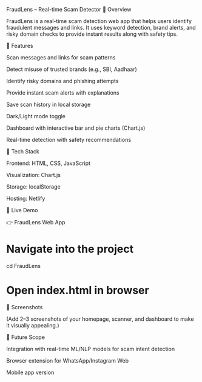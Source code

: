 FraudLens – Real-time Scam Detector
🔹 Overview

FraudLens is a real-time scam detection web app that helps users identify fraudulent messages and links. It uses keyword detection, brand alerts, and risky domain checks to provide instant results along with safety tips.

🔹 Features

Scan messages and links for scam patterns

Detect misuse of trusted brands (e.g., SBI, Aadhaar)

Identify risky domains and phishing attempts

Provide instant scam alerts with explanations

Save scan history in local storage

Dark/Light mode toggle

Dashboard with interactive bar and pie charts (Chart.js)

Real-time detection with safety recommendations

🔹 Tech Stack

Frontend: HTML, CSS, JavaScript

Visualization: Chart.js

Storage: localStorage

Hosting: Netlify

🔹 Live Demo

👉 FraudLens Web App        

# Navigate into the project
cd FraudLens

# Open index.html in browser

🔹 Screenshots

(Add 2–3 screenshots of your homepage, scanner, and dashboard to make it visually appealing.)

🔹 Future Scope

Integration with real-time ML/NLP models for scam intent detection

Browser extension for WhatsApp/Instagram Web

Mobile app version
